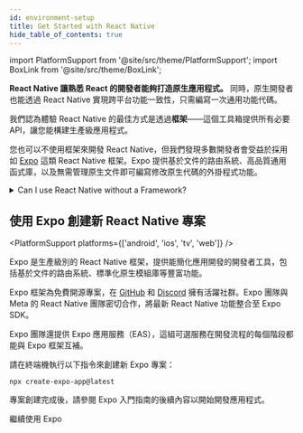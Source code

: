 ```yaml
---
id: environment-setup
title: Get Started with React Native
hide_table_of_contents: true
---
```


import PlatformSupport from '@site/src/theme/PlatformSupport';
import BoxLink from '@site/src/theme/BoxLink';

**React Native 讓熟悉 React 的開發者能夠打造原生應用程式。** 同時，原生開發者也能透過 React Native 實現跨平台功能一致性，只需編寫一次通用功能代碼。

我們認為體驗 React Native 的最佳方式是透過**框架**——這個工具箱提供所有必要 API，讓您能構建生產級應用程式。

您也可以不使用框架來開發 React Native，但我們發現多數開發者會受益於採用如 [Expo](https://expo.dev) 這類 React Native 框架。Expo 提供基於文件的路由系統、高品質通用函式庫，以及無需管理原生文件即可編寫修改原生代碼的外掛程式功能。

<details>
<summary>Can I use React Native without a Framework?</summary>

Yes. You can use React Native without a Framework. **However, if you’re building a new app with React Native, we recommend using a Framework.**

In short, you’ll be able to spend time writing your app instead of writing an entire Framework yourself in addition to your app.

The React Native community has spent years refining approaches to navigation, accessing native APIs, dealing with native dependencies, and more. Most apps need these core features. A React Native Framework provides them from the start of your app.

Without a Framework, you’ll either have to write your own solutions to implement core features, or you’ll have to piece together a collection of pre-existing libraries to create a skeleton of a Framework. This takes real work, both when starting your app, then later when maintaining it.

If your app has unusual constraints that are not served well by a Framework, or you prefer to solve these problems yourself, you can make a React Native app without a Framework using Android Studio, Xcode. If you’re interested in this path, learn how to [set up your environment](set-up-your-environment) and how to [get started without a framework](getting-started-without-a-framework).

</details>

## 使用 Expo 創建新 React Native 專案

<PlatformSupport platforms={['android', 'ios', 'tv', 'web']} />

Expo 是生產級別的 React Native 框架，提供能簡化應用開發的開發者工具，包括基於文件的路由系統、標準化原生模組庫等豐富功能。

Expo 框架為免費開源專案，在 [GitHub](https://github.com/expo) 和 [Discord](https://chat.expo.dev) 擁有活躍社群。Expo 團隊與 Meta 的 React Native 團隊密切合作，將最新 React Native 功能整合至 Expo SDK。

Expo 團隊還提供 Expo 應用服務（EAS），這組可選服務在開發流程的每個階段都能與 Expo 框架互補。

請在終端機執行以下指令來創建新 Expo 專案：

```shell
npx create-expo-app@latest
```

專案創建完成後，請參閱 Expo 入門指南的後續內容以開始開發應用程式。

<BoxLink href="https://docs.expo.dev/get-started/set-up-your-environment">繼續使用 Expo</BoxLink>